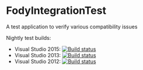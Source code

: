 # FodyIntegrationTest
A test application to verify various compatibility issues

Nightly test builds:
- Visual Studio 2015: [![Build status](https://tom-englert.visualstudio.com/Open%20Source/_apis/build/status/FodyIntegrationTest%202015)](https://tom-englert.visualstudio.com/Open%20Source/_build/latest?definitionId=19)
- Visual Studio 2013: [![Build status](https://tom-englert.visualstudio.com/Open%20Source/_apis/build/status/FodyIntegrationTest%202013)](https://tom-englert.visualstudio.com/Open%20Source/_build/latest?definitionId=20)
- Visual Studio 2012: [![Build status](https://tom-englert.visualstudio.com/Open%20Source/_apis/build/status/FodyIntegrationTest%202012)](https://tom-englert.visualstudio.com/Open%20Source/_build/latest?definitionId=21)
